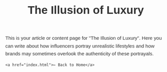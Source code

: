 <!DOCTYPE html>
<html lang="en">
<head>
  <meta charset="UTF-8" />
  <meta name="viewport" content="width=device-width, initial-scale=1.0"/>
  <title>Illusion of Luxury</title>
  <style>
    body {
      font-family: Arial, sans-serif;
      background: #fdfdfd;
      color: #333;
      margin: 0;
      padding: 20px;
    }

    header {
      background-color: #182b0a;
      color: white;
      padding: 20px;
      text-align: center;
    }

    h1 {
      font-size: 2.5em;
      margin-bottom: 10px;
    }

    p {
      font-size: 1.1em;
      line-height: 1.6;
    }

    a {
      display: inline-block;
      margin-top: 20px;
      text-decoration: none;
      color: #182b0a;
      font-weight: bold;
    }
  </style>
</head>
<body>

  <header>
    <h1>The Illusion of Luxury</h1>
  </header>

  <main>
    <p>
      This is your article or content page for "The Illusion of Luxury". Here you can write about how influencers portray unrealistic lifestyles and how brands may sometimes overlook the authenticity of these portrayals.
    </p>

    <a href="index.html">← Back to Home</a>
  </main>

</body>
</html>


